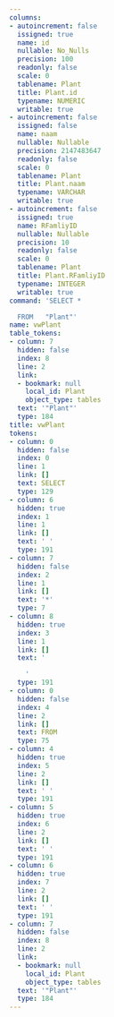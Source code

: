 ```yaml
---
columns:
- autoincrement: false
  issigned: true
  name: id
  nullable: No_Nulls
  precision: 100
  readonly: false
  scale: 0
  tablename: Plant
  title: Plant.id
  typename: NUMERIC
  writable: true
- autoincrement: false
  issigned: false
  name: naam
  nullable: Nullable
  precision: 2147483647
  readonly: false
  scale: 0
  tablename: Plant
  title: Plant.naam
  typename: VARCHAR
  writable: true
- autoincrement: false
  issigned: true
  name: RFamliyID
  nullable: Nullable
  precision: 10
  readonly: false
  scale: 0
  tablename: Plant
  title: Plant.RFamliyID
  typename: INTEGER
  writable: true
command: 'SELECT *

  FROM   "Plant"'
name: vwPlant
table_tokens:
- column: 7
  hidden: false
  index: 8
  line: 2
  link:
  - bookmark: null
    local_id: Plant
    object_type: tables
  text: '"Plant"'
  type: 184
title: vwPlant
tokens:
- column: 0
  hidden: false
  index: 0
  line: 1
  link: []
  text: SELECT
  type: 129
- column: 6
  hidden: true
  index: 1
  line: 1
  link: []
  text: ' '
  type: 191
- column: 7
  hidden: false
  index: 2
  line: 1
  link: []
  text: '*'
  type: 7
- column: 8
  hidden: true
  index: 3
  line: 1
  link: []
  text: '

    '
  type: 191
- column: 0
  hidden: false
  index: 4
  line: 2
  link: []
  text: FROM
  type: 75
- column: 4
  hidden: true
  index: 5
  line: 2
  link: []
  text: ' '
  type: 191
- column: 5
  hidden: true
  index: 6
  line: 2
  link: []
  text: ' '
  type: 191
- column: 6
  hidden: true
  index: 7
  line: 2
  link: []
  text: ' '
  type: 191
- column: 7
  hidden: false
  index: 8
  line: 2
  link:
  - bookmark: null
    local_id: Plant
    object_type: tables
  text: '"Plant"'
  type: 184
---
```

